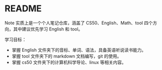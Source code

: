 # README
Note 实质上是一个个人笔记仓库，涵盖了 CS50、English、Math、tool 四个方向，其中建议优先学习 English 和 tool。  

学习目标：  
* 掌握 English 文件夹下的音标、单词、语法，具备英语听说读书能力。  
* 掌握 tool 文件夹下的 markdown 文档编写，git 的使用。  
* 掌握 cs50 文件夹下的计算机科学导论、linux 等相关内容。  

